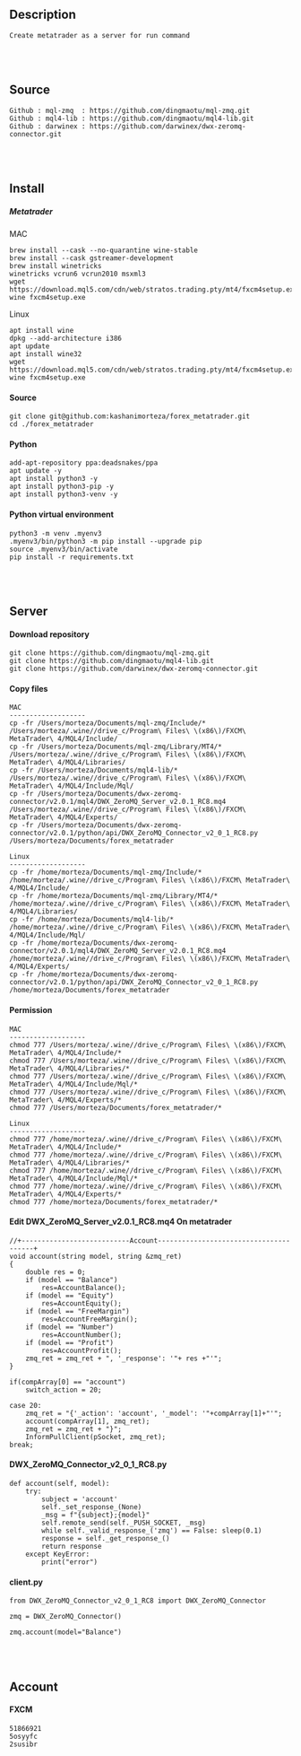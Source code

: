 <!---------------------------------------[Description]-->
## Description
    Create metatrader as a server for run command





<!---------------------------------------[Github]-->
<br><br>

## Source
    Github : mql-zmq  : https://github.com/dingmaotu/mql-zmq.git
    Github : mql4-lib : https://github.com/dingmaotu/mql4-lib.git
    Github : darwinex : https://github.com/darwinex/dwx-zeromq-connector.git





<!---------------------------------------[Install]-->
<br><br>

## Install 

##### Metatrader 
MAC

    brew install --cask --no-quarantine wine-stable
    brew install --cask gstreamer-development
    brew install winetricks
    winetricks vcrun6 vcrun2010 msxml3
	wget https://download.mql5.com/cdn/web/stratos.trading.pty/mt4/fxcm4setup.exe
	wine fxcm4setup.exe

Linux

    apt install wine
    dpkg --add-architecture i386
    apt update
    apt install wine32
    wget https://download.mql5.com/cdn/web/stratos.trading.pty/mt4/fxcm4setup.exe
    wine fxcm4setup.exe

#### Source
    git clone git@github.com:kashanimorteza/forex_metatrader.git
    cd ./forex_metatrader

#### Python
    add-apt-repository ppa:deadsnakes/ppa
	apt update -y
	apt install python3 -y
	apt install python3-pip -y
	apt install python3-venv -y

#### Python virtual environment 
	python3 -m venv .myenv3
	.myenv3/bin/python3 -m pip install --upgrade pip
	source .myenv3/bin/activate
	pip install -r requirements.txt





<!---------------------------------------[Server]-->
<br><br>

## Server
#### Download repository
    git clone https://github.com/dingmaotu/mql-zmq.git
    git clone https://github.com/dingmaotu/mql4-lib.git
    git clone https://github.com/darwinex/dwx-zeromq-connector.git

#### Copy files

    MAC
    -------------------
    cp -fr /Users/morteza/Documents/mql-zmq/Include/* /Users/morteza/.wine//drive_c/Program\ Files\ \(x86\)/FXCM\ MetaTrader\ 4/MQL4/Include/
    cp -fr /Users/morteza/Documents/mql-zmq/Library/MT4/* /Users/morteza/.wine//drive_c/Program\ Files\ \(x86\)/FXCM\ MetaTrader\ 4/MQL4/Libraries/
    cp -fr /Users/morteza/Documents/mql4-lib/* /Users/morteza/.wine//drive_c/Program\ Files\ \(x86\)/FXCM\ MetaTrader\ 4/MQL4/Include/Mql/
    cp -fr /Users/morteza/Documents/dwx-zeromq-connector/v2.0.1/mql4/DWX_ZeroMQ_Server_v2.0.1_RC8.mq4 /Users/morteza/.wine//drive_c/Program\ Files\ \(x86\)/FXCM\ MetaTrader\ 4/MQL4/Experts/
    cp -fr /Users/morteza/Documents/dwx-zeromq-connector/v2.0.1/python/api/DWX_ZeroMQ_Connector_v2_0_1_RC8.py /Users/morteza/Documents/forex_metatrader

    Linux
    -------------------
    cp -fr /home/morteza/Documents/mql-zmq/Include/* /home/morteza/.wine//drive_c/Program\ Files\ \(x86\)/FXCM\ MetaTrader\ 4/MQL4/Include/
    cp -fr /home/morteza/Documents/mql-zmq/Library/MT4/* /home/morteza/.wine//drive_c/Program\ Files\ \(x86\)/FXCM\ MetaTrader\ 4/MQL4/Libraries/
    cp -fr /home/morteza/Documents/mql4-lib/* /home/morteza/.wine//drive_c/Program\ Files\ \(x86\)/FXCM\ MetaTrader\ 4/MQL4/Include/Mql/
    cp -fr /home/morteza/Documents/dwx-zeromq-connector/v2.0.1/mql4/DWX_ZeroMQ_Server_v2.0.1_RC8.mq4 /home/morteza/.wine//drive_c/Program\ Files\ \(x86\)/FXCM\ MetaTrader\ 4/MQL4/Experts/
    cp -fr /home/morteza/Documents/dwx-zeromq-connector/v2.0.1/python/api/DWX_ZeroMQ_Connector_v2_0_1_RC8.py /home/morteza/Documents/forex_metatrader

#### Permission

    MAC
    -------------------
    chmod 777 /Users/morteza/.wine//drive_c/Program\ Files\ \(x86\)/FXCM\ MetaTrader\ 4/MQL4/Include/*
    chmod 777 /Users/morteza/.wine//drive_c/Program\ Files\ \(x86\)/FXCM\ MetaTrader\ 4/MQL4/Libraries/*
    chmod 777 /Users/morteza/.wine//drive_c/Program\ Files\ \(x86\)/FXCM\ MetaTrader\ 4/MQL4/Include/Mql/*
    chmod 777 /Users/morteza/.wine//drive_c/Program\ Files\ \(x86\)/FXCM\ MetaTrader\ 4/MQL4/Experts/*
    chmod 777 /Users/morteza/Documents/forex_metatrader/*

    Linux
    -------------------
    chmod 777 /home/morteza/.wine//drive_c/Program\ Files\ \(x86\)/FXCM\ MetaTrader\ 4/MQL4/Include/*
    chmod 777 /home/morteza/.wine//drive_c/Program\ Files\ \(x86\)/FXCM\ MetaTrader\ 4/MQL4/Libraries/*
    chmod 777 /home/morteza/.wine//drive_c/Program\ Files\ \(x86\)/FXCM\ MetaTrader\ 4/MQL4/Include/Mql/*
    chmod 777 /home/morteza/.wine//drive_c/Program\ Files\ \(x86\)/FXCM\ MetaTrader\ 4/MQL4/Experts/*
    chmod 777 /home/morteza/Documents/forex_metatrader/*

#### Edit DWX_ZeroMQ_Server_v2.0.1_RC8.mq4 On metatrader

    //+---------------------------Account---------------------------------------+
    void account(string model, string &zmq_ret)
    {   
        double res = 0;
        if (model == "Balance")
            res=AccountBalance();
        if (model == "Equity")
            res=AccountEquity();
        if (model == "FreeMargin") 
            res=AccountFreeMargin();
        if (model == "Number") 
            res=AccountNumber();
        if (model == "Profit") 
            res=AccountProfit();
        zmq_ret = zmq_ret + ", '_response': '"+ res +"'";
    }

    if(compArray[0] == "account")
        switch_action = 20;

    case 20:
        zmq_ret = "{'_action': 'account', '_model': '"+compArray[1]+"'";
        account(compArray[1], zmq_ret);
        zmq_ret = zmq_ret + "}";
        InformPullClient(pSocket, zmq_ret);
    break;



#### DWX_ZeroMQ_Connector_v2_0_1_RC8.py

    def account(self, model):
        try:
            subject = 'account'
            self._set_response_(None)                    
            _msg = f"{subject};{model}"
            self.remote_send(self._PUSH_SOCKET, _msg)                      
            while self._valid_response_('zmq') == False: sleep(0.1)
            response = self._get_response_()
            return response
        except KeyError:
            print("error")

#### client.py

    from DWX_ZeroMQ_Connector_v2_0_1_RC8 import DWX_ZeroMQ_Connector

    zmq = DWX_ZeroMQ_Connector()

    zmq.account(model="Balance")







<!---------------------------------------[Account]-->
<br><br>

## Account

#### FXCM
    51866921
    5osyyfc
    2susibr
